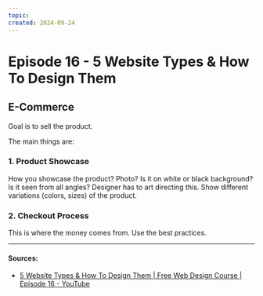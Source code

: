 ```yaml
---
topic: 
created: 2024-09-24
---
```


# Episode 16 - 5 Website Types & How To Design Them

## E-Commerce

Goal is to sell the product.

The main things are:
### 1. Product Showcase

How you showcase the product? Photo? Is it on white or black background? Is it seen from all angles? Designer has to art directing this. Show different variations (colors, sizes) of the product.


### 2. Checkout Process

This is where the money comes from. Use the best practices. 




___

#### Sources:
- [5 Website Types & How To Design Them | Free Web Design Course | Episode 16 - YouTube](https://www.youtube.com/watch?v=ZliIs7jHi1s&list=PLXC_gcsKLD6n7p6tHPBxsKjN5hA_quaPI&index=17)